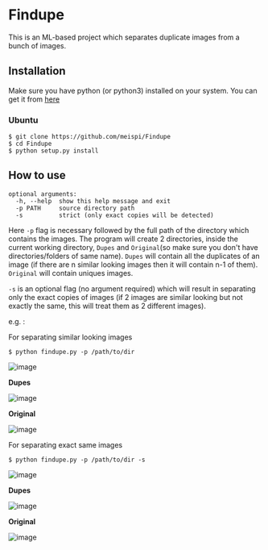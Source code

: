 # Findupe
This is an ML-based project which separates duplicate images from a bunch of images.

## Installation

Make sure you have python (or python3) installed on your system. You can get it from [here](https://www.python.org/downloads/)

### Ubuntu
```
$ git clone https://github.com/meispi/Findupe
$ cd Findupe
$ python setup.py install
```

## How to use
```
optional arguments:
  -h, --help  show this help message and exit
  -p PATH     source directory path
  -s          strict (only exact copies will be detected)
```
Here `-p` flag is necessary followed by the full path of the directory which contains the images.
The program will create 2 directories, inside the current working directory, `Dupes` and `Original`(so make sure you don't have directories/folders of same name). `Dupes` will contain all the duplicates of an image (if there are n similar looking images then it will contain n-1 of them). `Original` will contain uniques images.

`-s` is an optional flag (no argument required) which will result in separating only the exact copies of images (if 2 images are similar looking but not exactly the same, this will treat them as 2 different images).

e.g. :

For separating similar looking images
```
$ python findupe.py -p /path/to/dir
```
![image](https://user-images.githubusercontent.com/33330452/123267452-a7710500-d51a-11eb-9a67-ecf736ef8ed7.png)


**Dupes**

![image](https://user-images.githubusercontent.com/33330452/123267765-ff0f7080-d51a-11eb-8534-4ab161159b24.png)


**Original**

![image](https://user-images.githubusercontent.com/33330452/123267857-177f8b00-d51b-11eb-89ff-51dad26f43a5.png)



For separating exact same images
```
$ python findupe.py -p /path/to/dir -s
```
![image](https://user-images.githubusercontent.com/33330452/123273558-60860e00-d520-11eb-8940-a5435cc04df7.png)


**Dupes**

![image](https://user-images.githubusercontent.com/33330452/123273132-fec5a400-d51f-11eb-816f-558430c3c896.png)


**Original**

![image](https://user-images.githubusercontent.com/33330452/123273215-1309a100-d520-11eb-8fb7-4b07ac8b7783.png)
